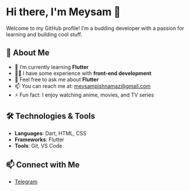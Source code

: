 # Hi there, I'm Meysam 👋

Welcome to my GitHub profile! I'm a budding developer with a passion for learning and building cool stuff.

## 🚀 About Me

- 🌱 I’m currently learning **Flutter**
- 👨‍💻 I have some experience with **front-end development**
- 💬 Feel free to ask me about **Flutter**
- 📫 You can reach me at: [meysampishnamaz@gmail.com](mailto:meysampishnamaz@gmail.com)
- ⚡ Fun fact: I enjoy watching anime, movies, and TV series

## 🛠️ Technologies & Tools

- **Languages**: Dart, HTML, CSS
- **Frameworks**: Flutter
- **Tools**: Git, VS Code

## 📫 Connect with Me

- [Telegram](https://t.me/meysam_pishnamaz)
